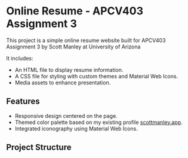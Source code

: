 # Online Resume - APCV403 Assignment 3

This project is a simple online resume website built for APCV403 Assignment 3 by Scott Manley at University of Arizona

It includes:
- An HTML file to display resume information.
- A CSS file for styling with custom themes and Material Web Icons.
- Media assets to enhance presentation.

## Features
- Responsive design centered on the page.
- Themed color palette based on my existing profile [scottmanley.app](https://www.scottmanley.app).
- Integrated iconography using Material Web Icons.

## Project Structure
